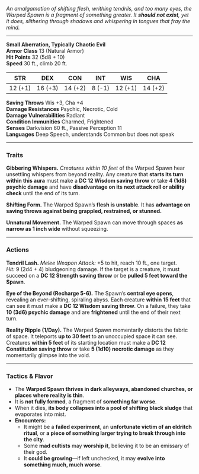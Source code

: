 _An amalgamation of shifting flesh, writhing tendrils, and too many eyes, the Warped Spawn is a fragment of something greater. It **should not exist**, yet it does, slithering through shadows and whispering in tongues that fray the mind._

---

**Small Aberration, Typically Chaotic Evil**  
**Armor Class** 13 (Natural Armor)  
**Hit Points** 32 (5d8 + 10)  
**Speed** 30 ft., climb 20 ft.

|STR|DEX|CON|INT|WIS|CHA|
|---|---|---|---|---|---|
|12 (+1)|16 (+3)|14 (+2)|8 (-1)|12 (+1)|14 (+2)|

**Saving Throws** Wis +3, Cha +4  
**Damage Resistances** Psychic, Necrotic, Cold  
**Damage Vulnerabilities** Radiant  
**Condition Immunities** Charmed, Frightened  
**Senses** Darkvision 60 ft., Passive Perception 11  
**Languages** Deep Speech, understands Common but does not speak

---

### **Traits**

**Gibbering Whispers.** _Creatures within 10 feet_ of the Warped Spawn hear unsettling whispers from beyond reality. Any creature that **starts its turn within this aura** must make a **DC 12 Wisdom saving throw** or take **4 (1d8) psychic damage** and have **disadvantage on its next attack roll or ability check** until the end of its turn.

**Shifting Form.** The Warped Spawn’s **flesh is unstable**. It has **advantage on saving throws against being grappled, restrained, or stunned.**

**Unnatural Movement.** The Warped Spawn can move through spaces **as narrow as 1 inch wide** without squeezing.

---

### **Actions**

**Tendril Lash.** _Melee Weapon Attack:_ +5 to hit, reach 10 ft., one target.  
_Hit:_ 9 (2d4 + 4) bludgeoning damage. If the target is a creature, it must succeed on a **DC 12 Strength saving throw** or be **pulled 5 feet toward the Spawn**.

**Eye of the Beyond (Recharge 5-6).** The Spawn’s **central eye opens**, revealing an ever-shifting, spiraling abyss. Each creature **within 15 feet** that can see it must make a **DC 12 Wisdom saving throw**. On a failure, they take **10 (3d6) psychic damage** and are **frightened** until the end of their next turn.

**Reality Ripple (1/Day).** The Warped Spawn momentarily distorts the fabric of space. It teleports **up to 30 feet** to an unoccupied space it can see. Creatures **within 5 feet** of its starting location must make a **DC 12 Constitution saving throw** or take **5 (1d10) necrotic damage** as they momentarily glimpse into the void.

---

### **Tactics & Flavor**

- The **Warped Spawn thrives in dark alleyways, abandoned churches, or places where reality is thin**.
- It is **not fully formed**, a fragment of **something far worse**.
- When it dies, **its body collapses into a pool of shifting black sludge** that evaporates into mist.
- **Encounters:**
    - It might be a **failed experiment**, an **unfortunate victim of an eldritch ritual**, or **a piece of something larger trying to break through into the city**.
    - Some **mad cultists** may **worship it**, believing it to be an emissary of their god.
    - It **could be growing**—if left unchecked, it may **evolve into something much, much worse**.